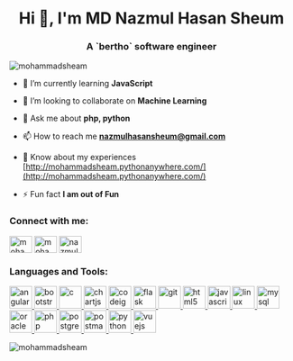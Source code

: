 <h1 align="center">Hi 👋, I'm MD Nazmul Hasan Sheum</h1>
<h3 align="center">A `bertho` software engineer</h3>

<p align="left"> <img src="https://komarev.com/ghpvc/?username=mohammadsheam&label=Profile%20views&color=0e75b6&style=flat" alt="mohammadsheam" /> </p>

- 🌱 I’m currently learning **JavaScript**

- 👯 I’m looking to collaborate on **Machine Learning**

- 💬 Ask me about **php, python**

- 📫 How to reach me **nazmulhasansheum@gmail.com**

- 📄 Know about my experiences [http://mohammadsheam.pythonanywhere.com/](http://mohammadsheam.pythonanywhere.com/)

- ⚡ Fun fact **I am out of Fun**

<h3 align="left">Connect with me:</h3>
<p align="left">
<a href="https://linkedin.com/in/mohammadsheam" target="blank"><img align="center" src="https://cdn.jsdelivr.net/npm/simple-icons@3.0.1/icons/linkedin.svg" alt="mohammadsheam" height="30" width="40" /></a>
<a href="https://stackoverflow.com/users/mohammadsheam" target="blank"><img align="center" src="https://cdn.jsdelivr.net/npm/simple-icons@3.0.1/icons/stackoverflow.svg" alt="mohammadsheam" height="30" width="40" /></a>
<a href="https://fb.com/nazmulhasansheum" target="blank"><img align="center" src="https://cdn.jsdelivr.net/npm/simple-icons@3.0.1/icons/facebook.svg" alt="nazmulhasansheum" height="30" width="40" /></a>
</p>

<h3 align="left">Languages and Tools:</h3>
<p align="left"> <a href="https://angular.io" target="_blank"> <img src="https://devicons.github.io/devicon/devicon.git/icons/angularjs/angularjs-original.svg" alt="angularjs" width="40" height="40"/> </a> <a href="https://getbootstrap.com" target="_blank"> <img src="https://devicons.github.io/devicon/devicon.git/icons/bootstrap/bootstrap-plain.svg" alt="bootstrap" width="40" height="40"/> </a> <a href="https://www.cprogramming.com/" target="_blank"> <img src="https://devicons.github.io/devicon/devicon.git/icons/c/c-original.svg" alt="c" width="40" height="40"/> </a> <a href="https://www.chartjs.org" target="_blank"> <img src="https://www.chartjs.org/media/logo-title.svg" alt="chartjs" width="40" height="40"/> </a> <a href="https://codeigniter.com" target="_blank"> <img src="https://cdn.worldvectorlogo.com/logos/codeigniter.svg" alt="codeigniter" width="40" height="40"/> </a> <a href="https://flask.palletsprojects.com/" target="_blank"> <img src="https://www.vectorlogo.zone/logos/pocoo_flask/pocoo_flask-icon.svg" alt="flask" width="40" height="40"/> </a> <a href="https://git-scm.com/" target="_blank"> <img src="https://www.vectorlogo.zone/logos/git-scm/git-scm-icon.svg" alt="git" width="40" height="40"/> </a> <a href="https://www.w3.org/html/" target="_blank"> <img src="https://devicons.github.io/devicon/devicon.git/icons/html5/html5-original-wordmark.svg" alt="html5" width="40" height="40"/> </a> <a href="https://developer.mozilla.org/en-US/docs/Web/JavaScript" target="_blank"> <img src="https://devicons.github.io/devicon/devicon.git/icons/javascript/javascript-original.svg" alt="javascript" width="40" height="40"/> </a> <a href="https://www.linux.org/" target="_blank"> <img src="https://devicons.github.io/devicon/devicon.git/icons/linux/linux-original.svg" alt="linux" width="40" height="40"/> </a> <a href="https://www.mysql.com/" target="_blank"> <img src="https://devicons.github.io/devicon/devicon.git/icons/mysql/mysql-original-wordmark.svg" alt="mysql" width="40" height="40"/> </a> <a href="https://www.oracle.com/" target="_blank"> <img src="https://devicons.github.io/devicon/devicon.git/icons/oracle/oracle-original.svg" alt="oracle" width="40" height="40"/> </a> <a href="https://www.php.net" target="_blank"> <img src="https://devicons.github.io/devicon/devicon.git/icons/php/php-original.svg" alt="php" width="40" height="40"/> </a> <a href="https://www.postgresql.org" target="_blank"> <img src="https://devicons.github.io/devicon/devicon.git/icons/postgresql/postgresql-original-wordmark.svg" alt="postgresql" width="40" height="40"/> </a> <a href="https://postman.com" target="_blank"> <img src="https://www.vectorlogo.zone/logos/getpostman/getpostman-icon.svg" alt="postman" width="40" height="40"/> </a> <a href="https://www.python.org" target="_blank"> <img src="https://devicons.github.io/devicon/devicon.git/icons/python/python-original.svg" alt="python" width="40" height="40"/> </a> <a href="https://vuejs.org/" target="_blank"> <img src="https://devicons.github.io/devicon/devicon.git/icons/vuejs/vuejs-original-wordmark.svg" alt="vuejs" width="40" height="40"/> </a> </p>

<p><img align="center" src="https://github-readme-stats.vercel.app/api/top-langs?username=mohammadsheam&show_icons=true&locale=en&layout=compact" alt="mohammadsheam" /></p>

